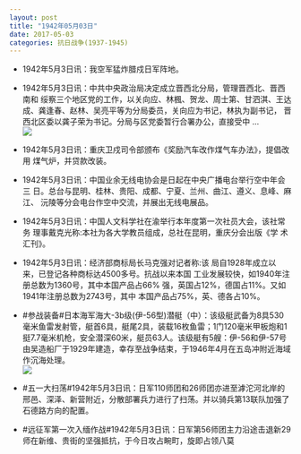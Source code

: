 ```yaml
---
layout: post
title: "1942年05月03日"
date: 2017-05-03
categories: 抗日战争(1937-1945)
---
```


<meta name="referrer" content="no-referrer" />

- 1942年5月3日讯：我空军猛炸腊戍日军阵地。 

- 1942年5月3日讯：中共中央政治局决定成立晋西北分局，管理晋西北、晋西南和 绥察三个地区党的工作，以关向应、林楓、贺龙、周士第、甘泗淇、王达 成、龚逢春、赵林、吴亮平等为分局委员，关向应为书记，林执为副书记， 晋西北区委以龚子荣为书记。分局与区党委暂行合署办公，直接受中 ... <br/><img src="https://wx4.sinaimg.cn/large/aca367d8ly1ff8h2gpfsaj20c809zwej.jpg" />

- 1942年5月3日讯：重庆卫戍司令部颁布《奖励汽车改作煤气车办法》，提倡改用 煤气炉，并贷款改装。 

- 1942年5月3日讯：中国业余无线电协会是日起在中央广播电台举行空中年会三 日。总台与昆明、桂林、贵阳、成都、宁夏、兰州、曲江、遵义、息峰、麻江、 沅陵等分会电台作空中交流，并展出无线电展品。 

- 1942年5月3日讯：中国人文科学社在渝举行本年度第一次社员大会，该社常务 理事戴克光称:本社为各大学教员组成，总社在昆明，重庆分会出版《学 术汇刊》。 

- 1942年5月3日讯：经济部商标局长马克强对记者称:该 局自1928年成立以来，已登记各种商标达4500多号。抗战以来本国 工业发展较快，如1940年注册总数为1360号，其中本国产品占66% 强，英国占12%，德国占11%。又如1941年注册总数为2743号，其中 本国产品占75%，英、德各占10%。 

- #参战装备#日本海军海大-3b级(伊-56型)潜艇（中）：该级艇武备为8具530毫米鱼雷发射管，艇首6具，艇尾2具，装载16枚鱼雷；1门120毫米甲板炮和1挺7.7毫米机枪，安全潜深60米，艇员63人。该级艇有5艘：伊-56和伊-57号由吴造船厂于1929年建造，幸存至战争结束，于1946年4月在五岛冲附近海域作沉海处理。 <br/><img src="https://wx4.sinaimg.cn/large/aca367d8ly1ff7xzzr9k3j21hc0rdwrv.jpg" />

- #五一大扫荡#1942年5月3日讯：日军110师团和26师团亦进至滹沱河北岸的邢邑、深泽、新营附近，分散部署兵力进行了扫荡。并以骑兵第13联队加强了石德路方向的配置。 

- #远征军第一次入缅作战#1942年5月3日讯：日军第56师团主力沿途击退新29师在新维、贵街的坚强抵抗，于今日攻占畹町，旋即占领八莫 

